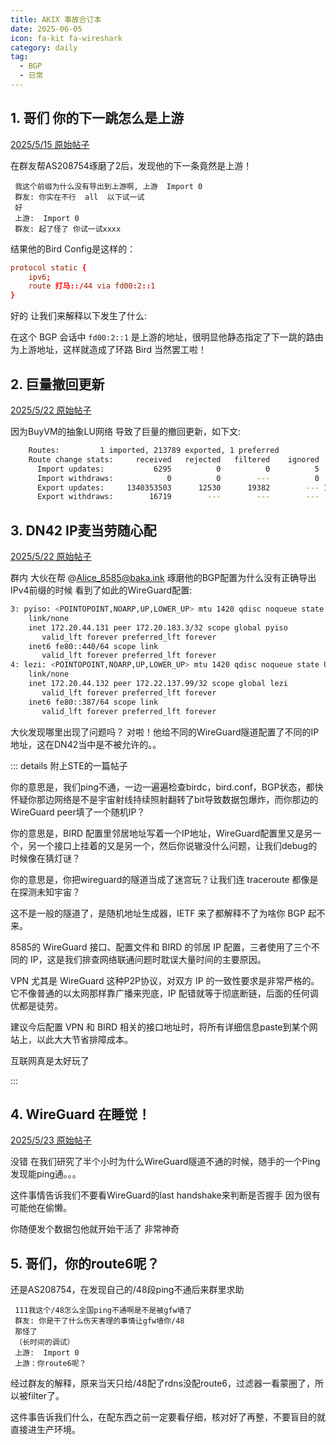 ```yaml
---
title: AKIX 事故合订本
date: 2025-06-05
icon: fa-kit fa-wireshark
category: daily
tag:
  - BGP
  - 日常
---
```


## 1. 哥们 你的下一跳怎么是上游

[2025/5/15 原始帖子](https://pysio.blog/notes/a7u2jlwwrd490031)

在群友帮AS208754琢磨了2后，发现他的下一条竟然是上游！

```text
 我这个前缀为什么没有导出到上游啊, 上游  Import 0
 群友: 你实在不行  all  以下试一试 
 好
 上游:  Import 0
 群友: 起了怪了 你试一试xxxx
```

结果他的Bird Config是这样的：

```conf
protocol static {
    ipv6;
    route 打马::/44 via fd00:2::1
}
```

好的 让我们来解释以下发生了什么:

在这个 BGP 会话中 `fd00:2::1` 是上游的地址，很明显他静态指定了下一跳的路由为上游地址，这样就造成了环路 Bird 当然罢工啦！

## 2. 巨量撤回更新

[2025/5/22 原始帖子](https://pysio.blog/notes/a81vh2qounpi0033) 

因为BuyVM的抽象LU网络 导致了巨量的撤回更新，如下文: 

```bash
    Routes:         1 imported, 213789 exported, 1 preferred
    Route change stats:     received   rejected   filtered    ignored   accepted
      Import updates:           6295          0          0          5       6290
      Import withdraws:            0          0        ---          0       6289
      Export updates:     1340353503      12530      19382        --- 1340321591
      Export withdraws:        16719        ---        ---        ---       9950
```

## 3. DN42 IP麦当劳随心配

[2025/5/22 原始帖子](https://pysio.blog/notes/a8346q5ounpi004y) 

群内 大伙在帮 @Alice_8585@baka.ink 琢磨他的BGP配置为什么没有正确导出IPv4前缀的时候 看到了如此的WireGuard配置:

```bash
3: pyiso: <POINTOPOINT,NOARP,UP,LOWER_UP> mtu 1420 qdisc noqueue state UNKNOWN group default qlen 1000
    link/none
    inet 172.20.44.131 peer 172.20.183.3/32 scope global pyiso
       valid_lft forever preferred_lft forever
    inet6 fe80::440/64 scope link
       valid_lft forever preferred_lft forever
4: lezi: <POINTOPOINT,NOARP,UP,LOWER_UP> mtu 1420 qdisc noqueue state UNKNOWN group default qlen 1000
    link/none
    inet 172.20.44.132 peer 172.22.137.99/32 scope global lezi
       valid_lft forever preferred_lft forever
    inet6 fe80::387/64 scope link
       valid_lft forever preferred_lft forever
```

大伙发现哪里出现了问题吗？ 对啦！他给不同的WireGuard隧道配置了不同的IP地址，这在DN42当中是不被允许的。。

::: details 附上STE的一篇帖子

你的意思是，我们ping不通，一边一遍遍检查birdc，bird.conf，BGP状态，都快怀疑你那边网络是不是宇宙射线持续照射翻转了bit导致数据包爆炸，而你那边的WireGuard peer填了一个随机IP？

你的意思是，BIRD 配置里邻居地址写着一个IP地址，WireGuard配置里又是另一个，另一个接口上挂着的又是另一个，然后你说辙没什么问题，让我们debug的时候像在猜灯谜？

你的意思是，你把wireguard的隧道当成了迷宫玩？让我们连 traceroute 都像是在探测未知宇宙？

这不是一般的隧道了，是随机地址生成器，IETF 来了都解释不了为啥你 BGP 起不来。

8585的 WireGuard 接口、配置文件和 BIRD 的邻居 IP 配置，三者使用了三个不同的 IP，这是我们排查网络联通问题时耽误大量时间的主要原因。

VPN 尤其是 WireGuard 这种P2P协议，对双方 IP 的一致性要求是非常严格的。它不像普通的以太网那样靠广播来兜底，IP 配错就等于彻底断链，后面的任何调优都是徒劳。

建议今后配置 VPN 和 BIRD 相关的接口地址时，将所有详细信息paste到某个网站上，以此大大节省排障成本。

互联网真是太好玩了

:::

## 4. WireGuard 在睡觉！

[2025/5/23 原始帖子](https://pysio.blog/notes/a839ueoounpi005f)

没错 在我们研究了半个小时为什么WireGuard隧道不通的时候，随手的一个Ping 发现能ping通。。。

这件事情告诉我们不要看WireGuard的last handshake来判断是否握手 因为很有可能他在偷懒。

你随便发个数据包他就开始干活了 非常神奇

## 5. 哥们，你的route6呢？

还是AS208754，在发现自己的/48段ping不通后来群里求助

```text
 111我这个/48怎么全国ping不通啊是不是被gfw墙了
 群友: 你是干了什么伤天害理的事情让gfw墙你/48
 那怪了
 （长时间的调试）
 上游:  Import 0
 上游：你route6呢？
```

经过群友的解释，原来当天只给/48配了rdns没配route6，过滤器一看蒙圈了，所以被filter了。

这件事告诉我们什么，在配东西之前一定要看仔细，核对好了再整，不要盲目的就直接进生产环境。